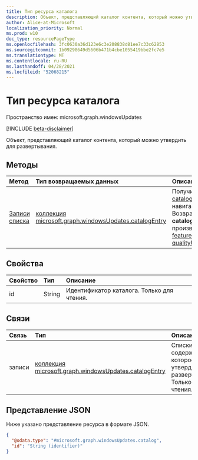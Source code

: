 ```yaml
---
title: Тип ресурса каталога
description: Объект, представляющий каталог контента, который можно утвердить для развертывания.
author: Alice-at-Microsoft
localization_priority: Normal
ms.prod: w10
doc_type: resourcePageType
ms.openlocfilehash: 3fc0630a36d123e6c3e208838d81ee7c33c62853
ms.sourcegitcommit: 1b09298649d5606b471b4cbe1055419bbe2fc7e5
ms.translationtype: MT
ms.contentlocale: ru-RU
ms.lasthandoff: 04/28/2021
ms.locfileid: "52068215"
---
```

# <a name="catalog-resource-type"></a>Тип ресурса каталога

Пространство имен: microsoft.graph.windowsUpdates

[!INCLUDE [beta-disclaimer](../../includes/beta-disclaimer.md)]

Объект, представляющий каталог контента, который можно утвердить для развертывания.

## <a name="methods"></a>Методы
|Метод|Тип возвращаемых данных|Описание|
|:---|:---|:---|
|[Записи списка](../api/windowsupdates-catalog-list-entries.md)|[коллекция microsoft.graph.windowsUpdates.catalogEntry](../resources/windowsupdates-catalogentry.md)|Получите ресурсы [catalogEntry](../resources/windowsupdates-catalogentry.md) из свойства навигации записей. Возвращает **ресурсы catalogEntry** следующих производных типов: [featureUpdateCatalogEntry](../resources/windowsupdates-featureupdatecatalogentry.md), [qualityUpdateCatalogEntry](../resources/windowsupdates-qualityupdatecatalogentry.md).|

## <a name="properties"></a>Свойства
|Свойство|Тип|Описание|
|:---|:---|:---|
|id|String|Идентификатор каталога. Только для чтения.|

## <a name="relationships"></a>Связи
|Связь|Тип|Описание|
|:---|:---|:---|
|записи|[коллекция microsoft.graph.windowsUpdates.catalogEntry](../resources/windowsupdates-catalogentry.md)|Списки содержимого, которое можно утвердить для развертывания. Только для чтения.|

## <a name="json-representation"></a>Представление JSON
Ниже указано представление ресурса в формате JSON.
<!-- {
  "blockType": "resource",
  "keyProperty": "id",
  "@odata.type": "microsoft.graph.windowsUpdates.catalog",
  "openType": false
}
-->
``` json
{
  "@odata.type": "#microsoft.graph.windowsUpdates.catalog",
  "id": "String (identifier)"
}
```

